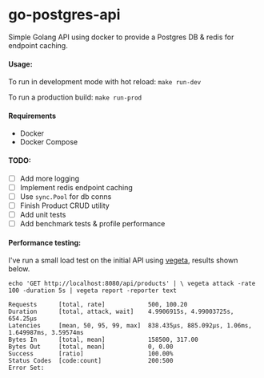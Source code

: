 # go-postgres-api
Simple Golang API using docker to provide a Postgres DB & redis for endpoint caching.

#### Usage:

To run in development mode with hot reload:
`make run-dev`

To run a production build:
`make run-prod`

#### Requirements
- Docker
- Docker Compose

#### TODO:
- [ ] Add more logging
- [ ] Implement redis endpoint caching
- [ ] Use `sync.Pool` for db conns
- [ ] Finish Product CRUD utility
- [ ] Add unit tests
- [ ] Add benchmark tests & profile performance

#### Performance testing:
I've run a small load test on the initial API using [vegeta](https://github.com/tsenart/vegeta), results shown below.

`echo 'GET http://localhost:8080/api/products' | \
    vegeta attack -rate 100 -duration 5s | vegeta report -reporter text`

```
Requests      [total, rate]            500, 100.20
Duration      [total, attack, wait]    4.9906915s, 4.99003725s, 654.25µs
Latencies     [mean, 50, 95, 99, max]  838.435µs, 885.092µs, 1.06ms, 1.649987ms, 3.59574ms
Bytes In      [total, mean]            158500, 317.00
Bytes Out     [total, mean]            0, 0.00
Success       [ratio]                  100.00%
Status Codes  [code:count]             200:500
Error Set:
```
